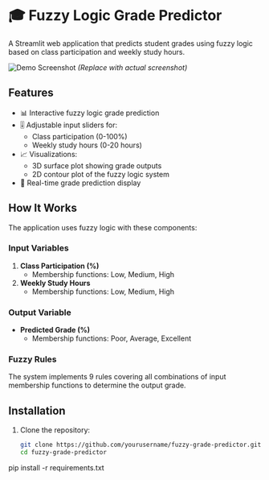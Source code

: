 # 🎓 Fuzzy Logic Grade Predictor

A Streamlit web application that predicts student grades using fuzzy logic based on class participation and weekly study hours.

![Demo Screenshot](demo-screenshot.png) *(Replace with actual screenshot)*

## Features

- 📊 Interactive fuzzy logic grade prediction
- 🎚️ Adjustable input sliders for:
  - Class participation (0-100%)
  - Weekly study hours (0-20 hours)
- 📈 Visualizations:
  - 3D surface plot showing grade outputs
  - 2D contour plot of the fuzzy logic system
- 🎯 Real-time grade prediction display

## How It Works

The application uses fuzzy logic with these components:

### Input Variables
1. **Class Participation (%)**
   - Membership functions: Low, Medium, High
2. **Weekly Study Hours**
   - Membership functions: Low, Medium, High

### Output Variable
- **Predicted Grade (%)**
   - Membership functions: Poor, Average, Excellent

### Fuzzy Rules
The system implements 9 rules covering all combinations of input membership functions to determine the output grade.

## Installation

1. Clone the repository:
   ```bash
   git clone https://github.com/yourusername/fuzzy-grade-predictor.git
   cd fuzzy-grade-predictor
   
pip install -r requirements.txt
